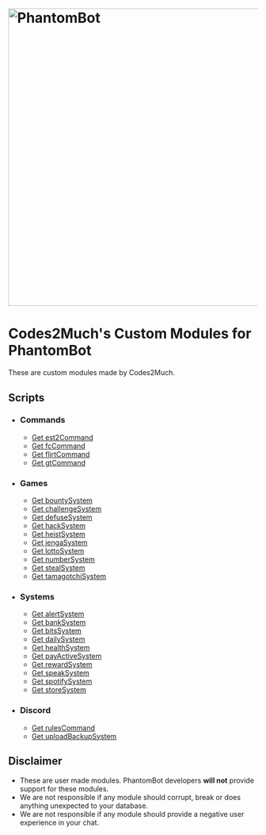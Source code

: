 # <img alt="PhantomBot" src="https://phantombot.tv/img/new-logo-dark-v2.png" width="600px"/>

# Codes2Much's Custom Modules for PhantomBot
These are custom modules made by Codes2Much.

## Scripts
- ### Commands
    - [Get est2Command](https://github.com/Codes2Much/Phantombot-Custom-Scripts/tree/master/custom/commands/est2Command "est2Command")
    - [Get fcCommand](https://github.com/Codes2Much/Phantombot-Custom-Scripts/tree/master/custom/commands/fcCommand "fcCommand")
    - [Get flirtCommand](https://github.com/Codes2Much/Phantombot-Custom-Scripts/tree/master/custom/commands/flirtCommand "flirtCommand")
    - [Get gtCommand](https://github.com/Codes2Much/Phantombot-Custom-Scripts/tree/master/custom/commands/gtCommand "gtCommand")

- ### Games
    - [Get bountySystem](https://github.com/Codes2Much/Phantombot-Custom-Scripts/tree/master/custom/games/bountySystem "bountySystem")
    - [Get challengeSystem](https://github.com/Codes2Much/Phantombot-Custom-Scripts/tree/master/custom/games/challengeSystem "challengeSystem")
    - [Get defuseSystem](https://github.com/Codes2Much/Phantombot-Custom-Scripts/tree/master/custom/games/defuseSystem "defuseSystem")
    - [Get hackSystem](https://github.com/Codes2Much/Phantombot-Custom-Scripts/tree/master/custom/games/hackSystem "hackSystem")
    - [Get heistSystem](https://github.com/Codes2Much/Phantombot-Custom-Scripts/tree/master/custom/games/heistSystem "heistSystem")
    - [Get jengaSystem](https://github.com/Codes2Much/Phantombot-Custom-Scripts/tree/master/custom/games/jengaSystem "jengaSystem")
    - [Get lottoSystem](https://github.com/Codes2Much/Phantombot-Custom-Scripts/tree/master/custom/games/lottoSystem "lottoSystem")
    - [Get numberSystem](https://github.com/Codes2Much/Phantombot-Custom-Scripts/tree/master/custom/games/numberSystem "numberSystem")
    - [Get stealSystem](https://github.com/Codes2Much/Phantombot-Custom-Scripts/tree/master/custom/games/stealSystem "stealSystem")
    - [Get tamagotchiSystem](https://github.com/Codes2Much/Phantombot-Custom-Scripts/tree/master/custom/games/tamagotchiSystem "tamagotchiSystem")

- ### Systems
    - [Get alertSystem](https://github.com/Codes2Much/Phantombot-Custom-Scripts/tree/master/custom/systems/alertSystem "alertSystem")
    - [Get bankSystem](https://github.com/Codes2Much/Phantombot-Custom-Scripts/tree/master/custom/systems/bankSystem "bankSystem")
    - [Get bitsSystem](https://github.com/Codes2Much/Phantombot-Custom-Scripts/tree/master/custom/systems/bitsSystem "bitsSystem")
    - [Get dailySystem](https://github.com/Codes2Much/Phantombot-Custom-Scripts/tree/master/custom/systems/dailySystem "dailySystem")
    - [Get healthSystem](https://github.com/Codes2Much/Phantombot-Custom-Scripts/tree/master/custom/systems/healthSystem "healthSystem")
    - [Get payActiveSystem](https://github.com/Codes2Much/Phantombot-Custom-Scripts/tree/master/custom/systems/payActiveSystem "payActiveSystem")
    - [Get rewardSystem](https://github.com/Codes2Much/Phantombot-Custom-Scripts/tree/master/custom/systems/rewardSystem "rewardSystem")
    - [Get speakSystem](https://github.com/Codes2Much/Phantombot-Custom-Scripts/tree/master/custom/systems/speakSystem "speakSystem")
    - [Get spotifySystem](https://github.com/Codes2Much/Phantombot-Custom-Scripts/tree/master/custom/systems/spotifySystem "spotifySystem")
    - [Get storeSystem](https://github.com/Codes2Much/Phantombot-Custom-Scripts/tree/master/custom/systems/storeSystem "storeSystem")

- ### Discord
    - [Get rulesCommand](https://github.com/Codes2Much/Phantombot-Custom-Scripts/tree/master/discord/custom/commands/rulesCommand "rulesCommand")
    - [Get uploadBackupSystem](https://github.com/Codes2Much/Phantombot-Custom-Scripts/tree/master/discord/custom/systems/uploadBackupSystem "uploadBackupSystem")

## Disclaimer
- These are user made modules. PhantomBot developers **will not** provide support for these modules.
- We are not responsible if any module should corrupt, break or does anything unexpected to your database.
- We are not responsible if any module should provide a negative user experience in your chat.
